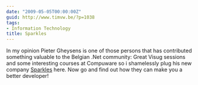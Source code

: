 ```yaml
---
date: "2009-05-05T00:00:00Z"
guid: http://www.timvw.be/?p=1038
tags:
- Information Technology
title: Sparkles
---
```

In my opinion Pieter Gheysens is one of those persons that has contributed something valuable to the Belgian .Net community: Great Visug sessions and some interesting courses at Compuware so i shamelessly plug his new company [Sparkles](http://www.sparkles.be) here. Now go and find out how they can make you a better developer!

